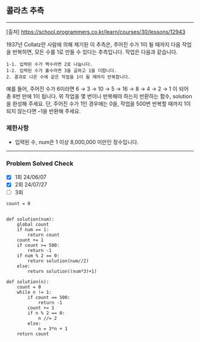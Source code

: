 ## 콜라츠 추측

---

[출처] https://school.programmers.co.kr/learn/courses/30/lessons/12943

1937년 Collatz란 사람에 의해 제기된 이 추측은, 주어진 수가 1이 될 때까지 다음 작업을 반복하면, 
모든 수를 1로 만들 수 있다는 추측입니다. 작업은 다음과 같습니다.
~~~
1-1. 입력된 수가 짝수라면 2로 나눕니다. 
1-2. 입력된 수가 홀수라면 3을 곱하고 1을 더합니다. 
2. 결과로 나온 수에 같은 작업을 1이 될 때까지 반복합니다. 
~~~

예를 들어, 주어진 수가 6이라면 6 → 3 → 10 → 5 → 16 → 8 → 4 → 2 → 1 이 되어 총 8번 만에 1이 됩니다. 
위 작업을 몇 번이나 반복해야 하는지 반환하는 함수, solution을 완성해 주세요. 
단, 주어진 수가 1인 경우에는 0을, 작업을 500번 반복할 때까지 1이 되지 않는다면 –1을 반환해 주세요.

### 제한사항

- 입력된 수, num은 1 이상 8,000,000 미만인 정수입니다.

---
### Problem Solved Check
- [x] 1회 24/06/07
- [x] 2회 24/07/27
- [ ] 3회

~~~
count = 0


def solution(num):
    global count
    if num == 1:
        return count
    count += 1
    if count >= 500:
        return -1
    if num % 2 == 0:
        return solution(num//2)
    else:
        return solution((num*3)+1)
~~~
~~~
def solution(n):
    count = 0
    while n != 1:
        if count == 500:
            return -1
        count += 1
        if n % 2 == 0:
            n //= 2
        else:
            n = 3*n + 1
    return count
    
~~~